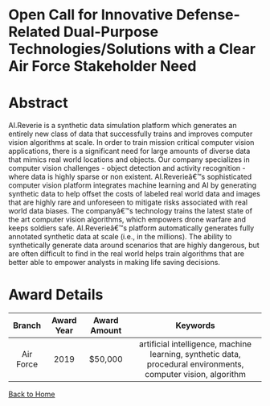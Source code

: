 
Open Call for Innovative Defense-Related Dual-Purpose Technologies/Solutions with a Clear Air Force Stakeholder Need
====================================================================================================================

# Abstract


AI.Reverie is a synthetic data simulation platform which generates an entirely new class of data that successfully trains and improves computer vision algorithms at scale. In order to train mission critical computer vision applications, there is a significant need for large amounts of diverse data that mimics real world locations and objects. Our company specializes in computer vision challenges - object detection and activity recognition - where data is highly sparse or non existent. AI.Reverieâ€™s sophisticated computer vision platform integrates machine learning and AI by generating synthetic data to help offset the costs of labeled real world data and images that are highly rare and unforeseen to mitigate risks associated with real world data biases. The companyâ€™s technology trains the latest state of the art computer vision algorithms, which empowers drone warfare and keeps soldiers safe. AI.Reverieâ€™s platform automatically generates fully annotated synthetic data at scale (i.e., in the millions). The ability to synthetically generate data around scenarios that are highly dangerous, but are often difficult to find in the real world helps train algorithms that are better able to empower analysts in making life saving decisions.  

# Award Details

|Branch|Award Year|Award Amount|Keywords|
| :---: | :---: | :---: | :---: |
|Air Force|2019|$50,000|artificial intelligence, machine learning, synthetic data, procedural environments, computer vision, algorithm|
  
  


[Back to Home](https://github.com/chrischow/dod_sbir_awards#1520)